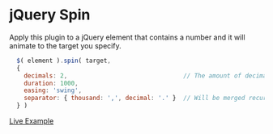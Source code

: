 # jQuery Spin

Apply this plugin to a jQuery element that contains a number and it will animate to the target you specify.

````js
  $( element ).spin( target,
  {
    decimals: 2,                                // The amount of decimals to show; set 0 to disable
    duration: 1000,
    easing: 'swing',
    separator: { thousand: ',', decimal: '.' }  // Will be merged recursivly
  } )
````

[Live Example](http://jsfiddle.net/2v2Je/)